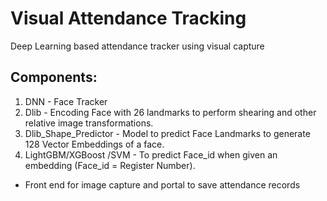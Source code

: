 # Visual Attendance Tracking
Deep Learning based attendance tracker using visual capture

## Components:
1. DNN - Face Tracker
2. Dlib - Encoding Face with 26 landmarks to perform shearing and other relative image transformations.
3. Dlib_Shape_Predictor - Model to predict Face Landmarks to generate 128 Vector Embeddings of a face.
4. LightGBM/XGBoost /SVM - To predict Face_id when given an embedding (Face_id = Register Number).
* Front end for image capture and portal to save attendance records
